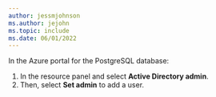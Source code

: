 ```yaml
---
author: jessmjohnson
ms.author: jejohn
ms.topic: include
ms.date: 06/01/2022
---
```


In the Azure portal for the PostgreSQL database:

1. In the resource panel and select **Active Directory admin**.
1. Then, select **Set admin** to add a user.